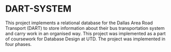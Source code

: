# DART-SYSTEM
This project implements a relational database for the Dallas Area Road Transport (DART) to store information about their bus transportation system and carry work in an organised way. This project was implemented as a part of coursework for Database Design at UTD. The project was implemented in four phases.
